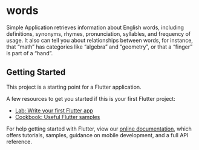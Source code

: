 # words

Simple Application retrieves information about English words, including definitions, synonyms, rhymes, pronunciation, syllables, and frequency of usage. It also can tell you about relationships between words, for instance, that “math” has categories like “algebra” and “geometry”, or that a “finger” is part of a “hand”.


## Getting Started

This project is a starting point for a Flutter application.

A few resources to get you started if this is your first Flutter project:

- [Lab: Write your first Flutter app](https://flutter.dev/docs/get-started/codelab)
- [Cookbook: Useful Flutter samples](https://flutter.dev/docs/cookbook)

For help getting started with Flutter, view our
[online documentation](https://flutter.dev/docs), which offers tutorials,
samples, guidance on mobile development, and a full API reference.
